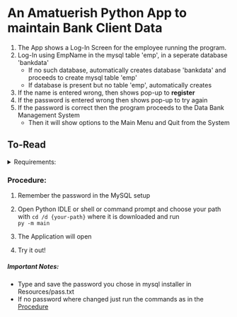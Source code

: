 # An Amatuerish Python App to maintain Bank Client Data

1. The App shows a Log-In Screen for the employee running the program.
2. Log-In using EmpName in the mysql table 'emp', in a seperate database 'bankdata'
    - If no such database, automatically creates database 'bankdata' and proceeds to create mysql table 'emp'
    - If database is present but no table 'emp', automatically creates
3. If the name is entered wrong, then shows pop-up to **register**
4. If the password is entered wrong then shows pop-up to try again
5. If the password is correct then the program proceeds to the Data Bank Management System
    - Then it will show options to the Main Menu and Quit from the System


## To-Read
<details>
<summary>Requirements:</summary>

#### Database
- ##### [MySQL](https://mysql.com)
        
    Any Version of MySQL is Ok but mysql_native_password in 
    [this](https://github.com/Nakkikuttan/BDMS/blob/662d90d9692d1c79046616121f26df06401a9401/app.py#L22) line of [app](/app.py) is depreciated in MySQL 5.7 and after.\
    The code will run nonetheless but is better to remove it and all its occurences if you have MySQL 5.7 and after.

- ##### [Python 3](https://python.org)
        
    The Application is made mostly made of Python. So the code will not run if it is not present.\
    Please Download it.

- ##### [tkinter module](https://docs.python.org/3/library/tk.html)
        
    The Application's GUI is powered by tkinter module of Python and comes with Python when it is downloaded.\
    If not present please run\
    ``py -m pip tk``\
    in your shell or command prompt

</details>

### Procedure:     
   1. Remember the password in the MySQL setup
   2. Open Python IDLE or shell or command prompt and choose your path  with `cd /d {your-path}` where it is downloaded and run\
   `py -m main` 
   
   3. The Application will open
   4. Try it out!
   

##### *Important Notes*:
* Type and save the password you chose in mysql installer in Resources/pass.txt
* If no password where changed just run the commands as in the [Procedure](https://github.com/Nakkikuttan/BDMS/edit/main/README.md#procedure)
        
